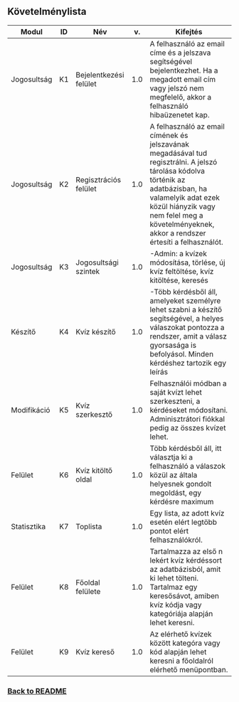 ## Követelménylista


| Modul | ID | Név | v. | Kifejtés |
| -------- | ------- | -------- | ------- | -------- |
| Jogosultság | K1 | Bejelentkezési felület | 1.0 | A felhasználó az email címe és a jelszava segítségével bejelentkezhet. Ha a megadott email cím vagy jelszó nem megfelelő, akkor a felhasználó hibaüzenetet kap. |
| Jogosultság | K2 | Regisztrációs felület | 1.0 | A felhasználó az email címének és jelszavának megadásával tud regisztrálni. A jelszó tárolása kódolva történik az adatbázisban, ha valamelyik adat ezek közül hiányzik vagy nem felel meg a követelményeknek, akkor a rendszer értesíti a felhasználót. |
| Jogosultság | K3 | Jogosultsági szintek | 1.0 | -Admin: a kvízek módosítása, törlése, új kvíz feltöltése, kvíz kitöltése, keresés | -Felhasználó: kvíz feltöltése, saját kvíz törlése, kvíz kitöltése, toplista megtekintése, keresés |
| Készítő | K4 | Kvíz készítő | 1.0 | -Több kérdésből áll, amelyeket személyre lehet szabni a készítő segítségével, a helyes válaszokat pontozza a rendszer, amit a válasz gyorsasága is befolyásol. Minden kérdéshez tartozik egy leírás |
| Modifikáció | K5 | Kvíz szerkesztő | 1.0 | Felhasználói módban a saját kvízt lehet szerkeszteni, a kérdéseket módosítani. Adminisztrátori fiókkal pedig az összes kvízet lehet. |
| Felület | K6 | Kvíz kitöltő oldal  | 1.0 | Több kérdésből áll, itt választja ki a felhasználó a válaszok közül az általa helyesnek gondolt megoldást, egy kérdésre maximum |
| Statisztika | K7 | Toplista | 1.0 | Egy lista, az adott kvíz esetén elért legtöbb pontot elért felhasználókról. |
| Felület | K8 | Főoldal felülete | 1.0 | Tartalmazza az első n lekért kvíz kérdéssort az adatbázisból, amit ki lehet tölteni. Tartalmaz egy keresősávot, amiben kvíz kódja vagy kategóriája alapján lehet keresni. |
| Felület | K9 | Kvíz kereső | 1.0 | Az elérhető kvízek között kategóra vagy kód alapján lehet keresni a főoldalról elérhető menüpontban. | 

### [Back to README](/README.md)